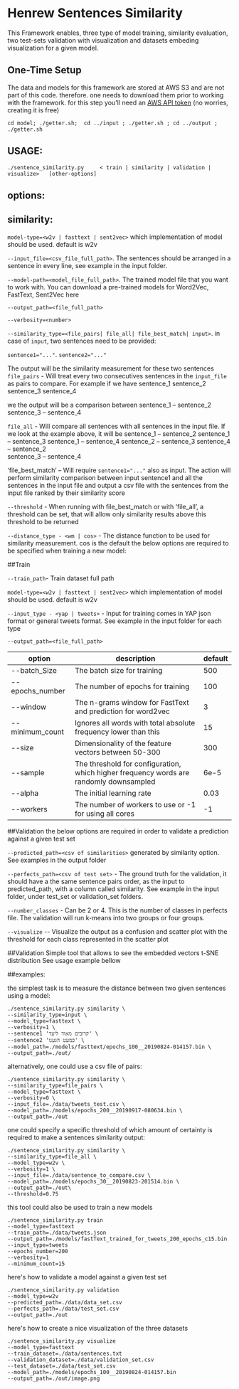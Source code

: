 # Henrew Sentences Similarity
This Framework enables, three type of model training, similarity evaluation, two test-sets validation with visualization and datasets embeding visualization for a given model.

## One-Time Setup
The data and models for this framework are stored at AWS S3 and are not part of this code. therefore. one needs to download them prior to working with the framework.
for this step you'll need an [AWS API token](https://docs.aws.amazon.com/STS/latest/APIReference/Welcome.html) (no worries, creating it is free)

`cd model;
./getter.sh; 
cd ../input ;
./getter.sh ;
cd ../output ;
./getter.sh`

## USAGE: 
`./sentence_similarity.py     < train | similarity | validation | visualize>   [other-options]`

## options:

## similarity:
`model-type=<w2v | fasttext | sent2vec>` which implementation of model should be used. default is w2v

`--input_file=<csv_file_full_path>`. The sentences should be arranged in a sentence in every line, see example in the input folder.

`--model-path=<model_file_full_path>`.
The trained model file that you want to work with.
You can download a pre-trained models for Word2Vec, FastText, Sent2Vec here

`--output_path=<file_full_path>`

`--verbosity=<number>`

`--similarity_type=<file_pairs| file_all| file_best_match| input>`. 
in case of `input`, two sentences need to be provided:

`sentence1="..."`. `sentence2="..."`

The output will be the similarity measurement for these two sentences
`file_pairs` - Will treat every two consecutives sentences in the `input_file` as pairs to compare.
For example if we have 
sentence_1
sentence_2
sentence_3
sentence_4

we the output will be a comparison between 
sentence_1 – sentence_2 
sentence_3 – sentence_4

`file_all` - Will compare all sentences with all sentences in the input file.
If we look at the example above, it will be
sentence_1 – sentence_2
sentence_1 – sentence_3
sentence_1 – sentence_4
sentence_2 – sentence_3 
sentence_4 – sentence_2   
sentence_3 – sentence_4

‘file_best_match’ – Will require `sentence1="..."` also as input.
The action will perform similarity comparison between input sentence1 and all the sentences in the input file and output a csv file with the sentences from the input file ranked by their similarity score

`--threshold` - When running with file_best_match or with ‘file_all’, a threshold can be set, that will allow only similarity results above this threshold to be returned

`--distance_type - <wm | cos>` - The distance function to be used for similarity measurement. cos is the default
the below options are required to be specified when training a new model:

##Train

`--train_path`- Train dataset full path

`model-type=<w2v | fasttext | sent2vec>` which implementation of model should be used. default is w2v

`--input_type - <yap | tweets>` - Input for training comes in YAP json format or general tweets format. See example in the input folder for each type

`--output_path=<file_full_path>`

| option          | description                                                                            | default |
|-----------------|----------------------------------------------------------------------------------------|---------|
| --batch_Size    | The batch size for training                                                            | 500     |
| --epochs_number | The number of epochs for training                                                      | 100     |
| --window        | The n-grams window for FastText and prediction for word2vec                            | 3       |
| --minimum_count | Ignores all words with total absolute frequency lower than this                        | 15      |
| --size          | Dimensionality of the feature vectors between 50-300                                   | 300     |
| --sample        | The threshold for configuration, which higher frequency words are randomly downsampled | 6e-5    |
| --alpha         | The initial learning rate                                                              | 0.03    |
| --workers       | The number of workers to use or -1 for using all cores                                 | -1      |


##Validation
the below options are required in order to validate a prediction against a given test set

`--predicted_path=<csv of similarities>` generated by similarity option.
See examples in the output folder

`--perfects_path=<csv of test set>` - The ground truth for the validation, it should have a the same sentence pairs order, as the input to predicted_path, with a column called similarity.
See example in the input folder, under test_set or validation_set folders.

`--number_classes` - Can be 2 or 4. 
This is the number of classes in perfects file.
The validation will run k-means into two groups or four groups.

`--visualize` -- Visualize the output as a confusion and scatter plot with the threshold for each class represented in the scatter plot


##Validation
Simple tool that allows to see the embedded vectors t-SNE distribution
See usage example bellow

##examples:

the simplest task is to measure the distance between two given sentences using a model:
```
./sentence_similarity.py similarity \
--similarity_type=input \
--model_type=fasttext \
--verbosity=1 \
--sentence1 'קרובים מאוד ליעד' \
--sentence2 'כמעט הגענו' \
--model_path=./models/fasttext/epochs_100__20190824-014157.bin \
--output_path=./out/ 
```

alternatively, one could use a csv file of pairs:
```
./sentence_similarity.py similarity \
--similarity_type=file_pairs \
--model_type=fasttext \
--verbosity=0 \
--input_file=./data/tweets_test.csv \
--model_path=./models/epochs_200__20190917-080634.bin \
--output_path=./out
```

one could specify a specific threshold of which amount of certainty is required to make a sentences similarity output:
```
./sentence_similarity.py similarity \
--similarity_type=file_all \
--model_type=w2v \
--verbosity=1 \
--input_file=./data/sentence_to_compare.csv \
--model_path=./models/epochs_30__20190823-201514.bin \
--output_path=./out\
--threshold=0.75
```

this tool could also be used to train a new models
```
./sentence_similarity.py train
--model_type=fasttext
--train_path=./data/tweets.json
--output_path=./models/fastText_trained_for_tweets_200_epochs_c15.bin
--input_type=tweets
--epochs_number=200
--verbosity=1
--minimum_count=15
```

here's how to validate a model against a given test set 
```
./sentence_similarity.py validation
--model_type=w2v
--predicted_path=./data/data_set.csv
--perfects_path=./data/test_set.csv
--output_path=./out
```

here's how to create a nice visualization of the three datasets
```
./sentence_similarity.py visualize
--model_type=fasttext
--train_dataset=./data/sentences.txt
--validation_dataset=./data/validation_set.csv
--test_dataset=./data/test_set.csv
--model_path=./models/epochs_100__20190824-014157.bin
--output_path=./out/image.png
```

